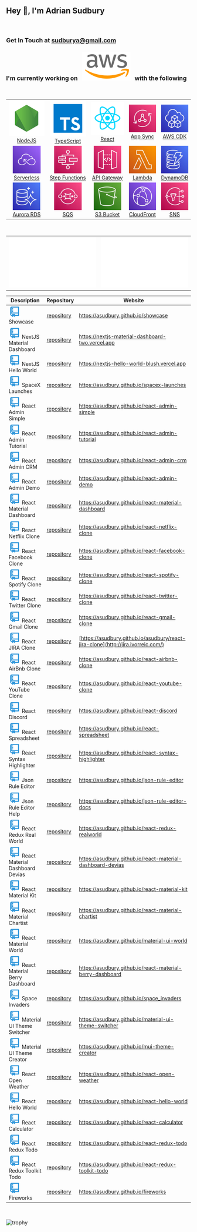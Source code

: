 <h2>Hey 👋, I'm Adrian Sudbury</h2>

<br />
<h3>Get In Touch at <a href="mailto:sudburya@gmail.com">sudburya@gmail.com</a></h3>

<h3>I'm currently working on&nbsp;&nbsp;&nbsp;<img src="assets/svg/aws.svg"/>&nbsp;&nbsp;&nbsp;with the following</h3>

<br />

<table cellspacing="5" cellpadding="5" width="100%">
  <tr>
    <td align="center">
      <a href="https://nodejs.org/">
        <img src="assets/svg/nodejs.svg"/><br>NodeJS
      </a>
    </td>
    <td align="center">
      <a href="https://typescriptlang.org">
        <img src="assets/svg/typescript.svg"/><br>TypeScript
      </a>
    </td>
    <td align="center">
      <a href="https://reactjs.org">
        <img src="assets/svg/react.svg"/><br>React
      </a>
    </td>
    <td align="center">
      <a href="https://aws.amazon.com/appsync/">
        <img src="assets/svg/appsync.svg" height="75px"><br>App Sync
      </a>
    </td>
    <td align="center">
      <a href="https://aws.amazon.com/cdk">
        <img src="assets/svg/cdk.svg" height="75px"><br>AWS CDK
      </a>
    </td>

  </tr>
  <tr>
    <td align="center">
      <a href="https://aws.amazon.com/serverless">
        <img src="assets/svg/serverless.svg"  height="75px"/><br>Serverless
      </a>
    </td>
    <td align="center">
      <a href="https://aws.amazon.com/step-functions">
        <img src="assets/svg/stepfunction.svg"  height="75px"/><br>Step Functions
      </a>
    </td>
    <td align="center">
      <a href="https://aws.amazon.com/api-gateway">
        <img src="assets/svg/apigateway.svg" height="75px"/><br>API Gateway
      </a>
    </td>
    <td align="center">
      <a href="https://aws.amazon.com/lambda">
        <img src="assets/svg/lambda.svg" height="75px"/><br>Lambda
      </a>
    </td>
        <td align="center">
      <a href="https://aws.amazon.com/dynamodb">
        <img src="assets/svg/dynamodb.svg"  height="75px"/><br>DynamoDB
      </a>
    </td>
  </tr>
  <tr>
    <td align="center">
      <a href="https://aws.amazon.com/rds/aurora">
        <img src="assets/svg/aurora.svg" height="75px"/><br>Aurora RDS
      </a>
    </td>
    <td align="center">
      <a href="https://aws.amazon.com/sqs">
        <img src="assets/svg/sqs.svg" height="75px"/><br>SQS
      </a>
    </td>
    <td align="center">
      <a href="https://aws.amazon.com/s3">
        <img src="assets/svg/s3Bucket.svg" height="75px"/><br>S3 Bucket
      </a>
    </td>
    <td align="center">
      <a href="https://aws.amazon.com/cloudfront">
        <img src="assets/svg/cloudFront.svg" height="75px"/><br>CloudFront
      </a>
    </td>
    <td align="center">
      <a href="https://aws.amazon.com/sns">
        <img src="assets/svg/sns.svg"  height="75px"/><br>SNS
      </a>
    </td>
  </tr>
</table>

<br>

<table align="left" cellspacing="0" cellpadding="0" width="100%">
  <tr>
    <td> <img src="https://raw.githubusercontent.com/asudbury/github-stats-transparent/output/generated/overview.svg" alt="Adrian Sudbury GitHub stats"  /></td>
    <td><img src="https://raw.githubusercontent.com/asudbury/github-stats-transparent/output/generated/languages.svg" alt="Languages used" /></td>
  </tr>
</table>

| Description                                                              | Repository                                                                | Website                                                                           |
| ------------------------------------------------------------------------ | ------------------------------------------------------------------------- | --------------------------------------------------------------------------------- |
| ![](/assets/img/git-repository-line.svg) Showcase                        | [repository](https://github.com/asudbury/showcase)                        | https://asudbury.github.io/showcase                                               |
| ![](/assets/img/git-repository-line.svg) NextJS Material Dashboard       | [repository](https://github.com/asudbury/nextjs-material-dashboard)       | https://nextjs-material-dashboard-two.vercel.app                                  |
| ![](/assets/img/git-repository-line.svg) NextJS Hello World              | [repository](https://github.com/asudbury/nextjs-hello-world)              | https://nextjs-hello-world-blush.vercel.app                                       |
| ![](/assets/img/git-repository-line.svg) SpaceX Launches                 | [repository](https://github.com/asudbury/spacex-launches)                 | https://asudbury.github.io/spacex-launches                                        |
| ![](/assets/img/git-repository-line.svg) React Admin Simple              | [repository](https://github.com/asudbury/react-admin-simple)              | https://asudbury.github.io/react-admin-simple                                     |
| ![](/assets/img/git-repository-line.svg) React Admin Tutorial            | [repository](https://github.com/asudbury/react-admin-tutorial)            | https://asudbury.github.io/react-admin-tutorial                                   |
| ![](/assets/img/git-repository-line.svg) React Admin CRM                 | [repository](https://github.com/asudbury/react-admin-crm)                 | https://asudbury.github.io/react-admin-crm                                        |
| ![](/assets/img/git-repository-line.svg) React Admin Demo                | [repository](https://github.com/asudbury/react-admin-demo)                | https://asudbury.github.io/react-admin-demo                                       |
| ![](/assets/img/git-repository-line.svg) React Material Dashboard        | [repository](https://github.com/asudbury/react-material-dashboard)        | https://asudbury.github.io/react-material-dashboard                               |
| ![](/assets/img/git-repository-line.svg) React Netflix Clone             | [repository](https://github.com/asudbury/react-netflix-clone)             | https://asudbury.github.io/react-netflix-clone                                    |
| ![](/assets/img/git-repository-line.svg) React Facebook Clone            | [repository](https://github.com/asudbury/react-facebook-clone)            | https://asudbury.github.io/react-facebook-clone                                   |
| ![](/assets/img/git-repository-line.svg) React Spotify Clone             | [repository](https://github.com/asudbury/react-spotify-clone)             | https://asudbury.github.io/react-spotify-clone                                    |
| ![](/assets/img/git-repository-line.svg) React Twitter Clone             | [repository](https://github.com/asudbury/react-twitter-clone)             | https://asudbury.github.io/react-twitter-clone                                    |
| ![](/assets/img/git-repository-line.svg) React Gmail Clone               | [repository](https://github.com/asudbury/react-gmail-clone)               | https://asudbury.github.io/react-gmail-clone                                      |
| ![](/assets/img/git-repository-line.svg) React JIRA Clone                | [repository](https://github.com/asudbury/react-jira-clone)                | [https://asudbury.github.io/asudbury/react-jira-clone](http://jira.ivorreic.com/) |
| ![](/assets/img/git-repository-line.svg) React AirBnb Clone              | [repository](https://github.com/asudbury/react-airbnb-clone)              | https://asudbury.github.io/react-airbnb-clone                                     |
| ![](/assets/img/git-repository-line.svg) React YouTube Clone             | [repository](https://github.com/asudbury/react-youtube-clone)             | https://asudbury.github.io/react-youtube-clone                                    |
| ![](/assets/img/git-repository-line.svg) React Discord                   | [repository](https://github.com/asudbury/react-discord)                   | https://asudbury.github.io/react-discord                                          |
| ![](/assets/img/git-repository-line.svg) React Spreadsheet               | [repository](https://github.com/asudbury/react-spreadsheet)               | https://asudbury.github.io/react-spreadsheet                                      |
| ![](/assets/img/git-repository-line.svg) React Syntax Highlighter        | [repository](https://github.com/asudbury/react-syntax-highlighter)        | https://asudbury.github.io/react-syntax-highlighter                               |
| ![](/assets/img/git-repository-line.svg) Json Rule Editor                | [repository](https://github.com/asudbury/json-rule-editor)                | https://asudbury.github.io/json-rule-editor                                       |
| ![](/assets/img/git-repository-line.svg) Json Rule Editor Help           | [repository](https://github.com/asudbury/json-rule-editor-docs)           | https://asudbury.github.io/json-rule-editor-docs                                  |
| ![](/assets/img/git-repository-line.svg) React Redux Real World          | [repository](https://github.com/asudbury/react-redux-realworld)           | https://asudbury.github.io/react-redux-realworld                                  |
| ![](/assets/img/git-repository-line.svg) React Material Dashboard Devias | [repository](https://github.com/asudbury/react-material-dashboard-devias) | https://asudbury.github.io/react-material-dashboard-devias                        |
| ![](/assets/img/git-repository-line.svg) React Material Kit              | [repository](https://github.com/asudbury/react-material-kit)              | https://asudbury.github.io/react-material-kit                                     |
| ![](/assets/img/git-repository-line.svg) React Material Chartist         | [repository](https://github.com/asudbury/react-material-chartist)         | https://asudbury.github.io/react-material-chartist                                |
| ![](/assets/img/git-repository-line.svg) React Material World            | [repository](https://github.com/asudbury/material-ui-world)               | https://asudbury.github.io/material-ui-world                                      |
| ![](/assets/img/git-repository-line.svg) React Material Berry Dashboard  | [repository](https://github.com/asudbury/react-material-berry-dashboard)  | https://asudbury.github.io/react-material-berry-dashboard                         |
| ![](/assets/img/git-repository-line.svg) Space Invaders                  | [repository](https://github.com/asudbury/space_invaders)                  | https://asudbury.github.io/space_invaders                                         |
| ![](/assets/img/git-repository-line.svg) Material UI Theme Switcher      | [repository](https://github.com/asudbury/material-ui-theme-switcher)      | https://asudbury.github.io/material-ui-theme-switcher                             |
| ![](/assets/img/git-repository-line.svg) Material UI Theme Creator       | [repository](https://github.com/asudbury/mui-theme-creator)               | https://asudbury.github.io/mui-theme-creator                                      |
| ![](/assets/img/git-repository-line.svg) React Open Weather              | [repository](https://github.com/asudbury/react-open-weather)              | https://asudbury.github.io/react-open-weather                                     |
| ![](/assets/img/git-repository-line.svg) React Hello World               | [repository](https://github.com/asudbury/react-hello-world)               | https://asudbury.github.io/react-hello-world                                      |
| ![](/assets/img/git-repository-line.svg) React Calculator                | [repository](https://github.com/asudbury/react-calculator)                | https://asudbury.github.io/react-calculator                                       |
| ![](/assets/img/git-repository-line.svg) React Redux Todo                | [repository](https://github.com/asudbury/react-redux-todo)                | https://asudbury.github.io/react-redux-todo                                       |
| ![](/assets/img/git-repository-line.svg) React Redux Toolkit Todo        | [repository](https://github.com/asudbury/react-redux-toolkit-todo)        | https://asudbury.github.io/react-redux-toolkit-todo                               |
| ![](/assets/img/git-repository-line.svg) Fireworks                       | [repository](https://github.com/asudbury/fireworks)                       | https://asudbury.github.io/fireworks                                              |

<br>

![trophy](https://github-profile-trophy.vercel.app/?username=asudbury&theme=onedark&row=2&column=5&margin-w=15&margin-h=15&no-bg=true)


